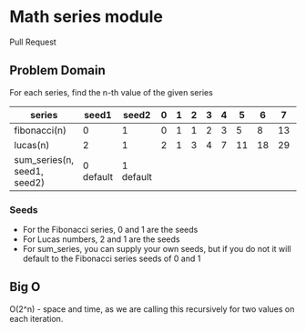 # Math series module

Pull Request

## Problem Domain

For each series, find the n-th value of the given series

series | seed1 | seed2 | 0 | 1 | 2 | 3 | 4 | 5 | 6 | 7 | etc
------ | ----- | ----- | - | - | - | - | - | - | - | - | ---
fibonacci(n) | 0 | 1 |0 | 1 | 1 | 2 | 3 | 5 | 8 | 13 | ...
lucas(n) | 2 | 1 | 2 | 1 | 3 | 4 | 7 | 11 | 18 | 29 | ...
sum_series(n, seed1, seed2) | 0 default | 1 default |

### Seeds

* For the Fibonacci series, 0 and 1 are the seeds
* For Lucas numbers, 2 and 1 are the seeds
* For sum_series, you can supply your own seeds, but if you do not it will default to the Fibonacci series seeds of 0 and 1

## Big O

O(2^n) - space and time, as we are calling this recursively for two values on each iteration.
